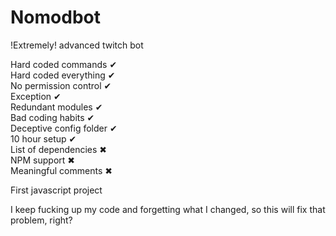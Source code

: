 # Nomodbot
!Extremely! advanced twitch bot

Hard coded commands ✔  
Hard coded everything ✔  
No permission control ✔  
Exception ✔  
Redundant modules ✔  
Bad coding habits ✔  
Deceptive config folder ✔  
10 hour setup ✔  
List of dependencies ✖  
NPM support ✖  
Meaningful comments ✖  

First javascript project

I keep fucking up my code and forgetting what I changed, so this will fix that problem, right?
